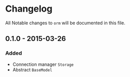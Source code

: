 # Changelog

All Notable changes to `orm` will be documented in this file.

## 0.1.0 - 2015-03-26

### Added
- Connection manager `Storage`
- Abstract `BaseModel`